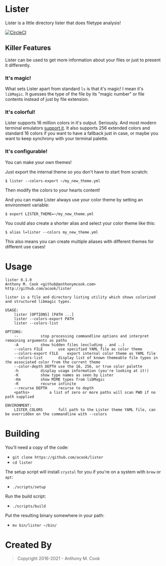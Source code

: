 Lister
======

Lister is a little directory lister that does filetype analysis!

[![CircleCI](https://img.shields.io/circleci/build/github/acook/lister?style=for-the-badge)](https://app.circleci.com/pipelines/github/acook/lister)

Killer Features
---------------

Lister can be used to get more information about your files or just to present it differently.

### It's magic!

What sets Lister apart from standard `ls` is that it's magic! I mean it's `libMagic`. It guesses the type of the file by its "magic number" or file contents instead of just by file extension.

### It's colorful!

Lister supports 16 million colors in it's output. Seriously. And most modern terminal emulators [support it](https://gist.github.com/XVilka/8346728). It also supports 256 extended colors and standard 16 colors if you want to have a fallback just in case, or maybe you want to keep synchrony with your terminal palette.

### It's configurable!

You can make your own themes!

Just export the internal theme so you don't have to start from scratch:

~~~shell
$ lister --colors-export ~/my_new_theme.yml
~~~

Then modify the colors to your hearts content!

And you can make Lister always use your color theme by setting an environment variable:

~~~shell
$ export LISTER_THEME=~/my_new_theme.yml
~~~

You could also create a shorter alias and select your color theme like this:

~~~shell
$ alias l=lister --colors my_new_theme.yml
~~~

This also means you can create multiple aliases with different themes for different use cases!

Usage
=====

~~~shell
lister 0.1.0
Anthony M. Cook <github@anthonymcook.com>
http://github.com/acook/lister

lister is a file and directory listing utility which shows colorized and structured libmagic types.

USAGE:
	lister [OPTIONS] [PATH ...]
	lister --colors-export PATH
	lister --colors-list

OPTIONS:
	--			stop processing commandline options and interpret remaining arguments as paths
	-A			show hidden files (excluding . and ..)
	--colors FILE		use specified YAML file as color theme
	--colors-export FILE	export internal color theme as YAML file
	--colors-list		display list of known themeable file types in the associated color from the current theme
	--color-depth DEPTH	use the 16, 256, or true color palette
	-h			display usage information (you're looking at it!)
	-K			show type names as seen by Lister
	-Km			show MIME types from libMagic
	-R			recurse infinite
	--recurse DEPTH		recurse to depth
	<paths>			a list of zero or more paths will scan PWD if no path supplied

ENVIRONMENT:
	LISTER_COLORS		full path to the Lister theme YAML file, can be overridden on the commandline with --colors
~~~

Building
========

You'll need a copy of the code:
- `git clone https://github.com/acook/lister`
- `cd lister`

The setup script will install `crystal` for you if you're on a system with `brew` or `apt`:
- `./scripts/setup`

Run the build script:
- `./scripts/build`

Put the resulting binary somewhere in your path:
- `mv bin/lister ~/bin/`

Created By
=========

> Copyright 2016-2021 - Anthony M. Cook
